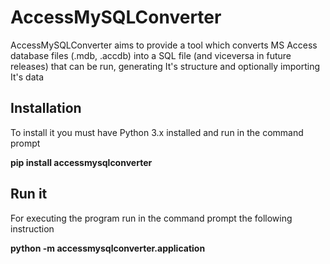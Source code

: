 # AccessMySQLConverter
AccessMySQLConverter aims to provide a tool which converts MS Access database files (.mdb, .accdb) into a SQL file (and viceversa in future releases) that can be run, generating It's structure and optionally importing It's data

## Installation
To install it you must have Python 3.x installed and run in the command prompt

**pip install accessmysqlconverter**

## Run it
For executing the program run in the command prompt the following instruction

**python -m accessmysqlconverter.application**
